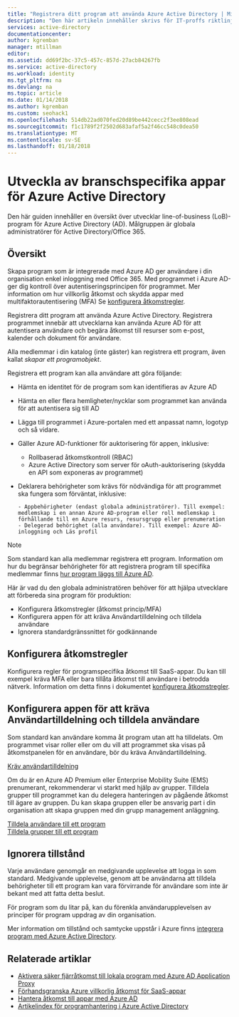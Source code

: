 ```yaml
---
title: "Registrera ditt program att använda Azure Active Directory | Microsoft Docs"
description: "Den här artikeln innehåller skrivs för IT-proffs riktlinjer för integrera Azure-program med Active Directory."
services: active-directory
documentationcenter: 
author: kgremban
manager: mtillman
editor: 
ms.assetid: dd69f2bc-37c5-457c-857d-27acb84267fb
ms.service: active-directory
ms.workload: identity
ms.tgt_pltfrm: na
ms.devlang: na
ms.topic: article
ms.date: 01/14/2018
ms.author: kgremban
ms.custom: seohack1
ms.openlocfilehash: 514db22ad070fed20d89be442cecc2f3ee808ead
ms.sourcegitcommit: f1c1789f2f2502d683afaf5a2f46cc548c0dea50
ms.translationtype: MT
ms.contentlocale: sv-SE
ms.lasthandoff: 01/18/2018
---
```

# <a name="develop-line-of-business-apps-for-azure-active-directory"></a>Utveckla av branschspecifika appar för Azure Active Directory
Den här guiden innehåller en översikt över utvecklar line-of-business (LoB)-program för Azure Active Directory (AD). Målgruppen är globala administratörer för Active Directory/Office 365.

## <a name="overview"></a>Översikt
Skapa program som är integrerade med Azure AD ger användare i din organisation enkel inloggning med Office 365. Med programmet i Azure AD-ger dig kontroll över autentiseringsprincipen för programmet. Mer information om hur villkorlig åtkomst och skydda appar med multifaktorautentisering (MFA) Se [konfigurera åtkomstregler](active-directory-conditional-access-azure-portal-get-started.md).

Registrera ditt program att använda Azure Active Directory. Registrera programmet innebär att utvecklarna kan använda Azure AD för att autentisera användare och begära åtkomst till resurser som e-post, kalender och dokument för användare.

Alla medlemmar i din katalog (inte gäster) kan registrera ett program, även kallat *skapar ett programobjekt*.

Registrera ett program kan alla användare att göra följande:

* Hämta en identitet för de program som kan identifieras av Azure AD
* Hämta en eller flera hemligheter/nycklar som programmet kan använda för att autentisera sig till AD
* Lägga till programmet i Azure-portalen med ett anpassat namn, logotyp och så vidare.
* Gäller Azure AD-funktioner för auktorisering för appen, inklusive:

  * Rollbaserad åtkomstkontroll (RBAC)
  * Azure Active Directory som server för oAuth-auktorisering (skydda en API som exponeras av programmet)
* Deklarera behörigheter som krävs för nödvändiga för att programmet ska fungera som förväntat, inklusive:

      - Appbehörigheter (endast globala administratörer). Till exempel: medlemskap i en annan Azure AD-program eller roll medlemskap i förhållande till en Azure resurs, resursgrupp eller prenumeration
      - Delegerad behörighet (alla användare). Till exempel: Azure AD-inloggning och Läs profil

> [!NOTE]
> Som standard kan alla medlemmar registrera ett program. Information om hur du begränsar behörigheter för att registrera program till specifika medlemmar finns [hur program läggs till Azure AD](develop/active-directory-how-applications-are-added.md#who-has-permission-to-add-applications-to-my-azure-ad-instance).
>
>

Här är vad du den globala administratören behöver för att hjälpa utvecklare att förbereda sina program för produktion:

* Konfigurera åtkomstregler (åtkomst princip/MFA)
* Konfigurera appen för att kräva Användartilldelning och tilldela användare
* Ignorera standardgränssnittet för godkännande

## <a name="configure-access-rules"></a>Konfigurera åtkomstregler
Konfigurera regler för programspecifika åtkomst till SaaS-appar. Du kan till exempel kräva MFA eller bara tillåta åtkomst till användare i betrodda nätverk. Information om detta finns i dokumentet [konfigurera åtkomstregler](active-directory-conditional-access-azure-portal-get-started.md).

## <a name="configure-the-app-to-require-user-assignment-and-assign-users"></a>Konfigurera appen för att kräva Användartilldelning och tilldela användare
Som standard kan användare komma åt program utan att ha tilldelats. Om programmet visar roller eller om du vill att programmet ska visas på åtkomstpanelen för en användare, bör du kräva Användartilldelning.

[Kräv användartilldelning](active-directory-applications-guiding-developers-requiring-user-assignment.md)

Om du är en Azure AD Premium eller Enterprise Mobility Suite (EMS) prenumerant, rekommenderar vi starkt med hjälp av grupper. Tilldela grupper till programmet kan du delegera hanteringen av pågående åtkomst till ägare av gruppen. Du kan skapa gruppen eller be ansvarig part i din organisation att skapa gruppen med din grupp management anläggning.

[Tilldela användare till ett program](active-directory-applications-guiding-developers-assigning-users.md)  
[Tilldela grupper till ett program](active-directory-applications-guiding-developers-assigning-groups.md)

## <a name="suppress-user-consent"></a>Ignorera tillstånd
Varje användare genomgår en medgivande upplevelse att logga in som standard. Medgivande upplevelse, genom att be användarna att tilldela behörigheter till ett program kan vara förvirrande för användare som inte är bekant med att fatta detta beslut.

För program som du litar på, kan du förenkla användarupplevelsen av principer för program uppdrag av din organisation.

Mer information om tillstånd och samtycke uppstår i Azure finns [integrera program med Azure Active Directory](active-directory-integrating-applications.md).

## <a name="related-articles"></a>Relaterade artiklar
* [Aktivera säker fjärråtkomst till lokala program med Azure AD Application Proxy](active-directory-application-proxy-get-started.md)
* [Förhandsgranska Azure villkorlig åtkomst för SaaS-appar](active-directory-conditional-access-azure-portal-get-started.md)
* [Hantera åtkomst till appar med Azure AD](active-directory-managing-access-to-apps.md)
* [Artikelindex för programhantering i Azure Active Directory](active-directory-apps-index.md)
